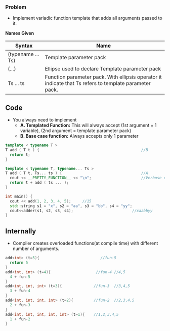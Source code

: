 ### Problem
- Implement variadic function template that adds all arguments passed to it.

**Names Given**

|Syntax|Name|
|---|---|
|(typename ... Ts)|Template parameter pack|
|(...)|Ellipse used to declare Template parameter pack|
|Ts ... ts|Function parameter pack. With ellipsis operator it indicate that Ts refers to template parameter pack.|

## Code
- You always need to implement 
  - **A. Templated Function:** This will always accept (1st argument = 1 variable), (2nd argument = template parameter pack)
  - **B. Base case function:** Always accepts only 1 parameter
```c++
template < typename T >
T add ( T t ) {                                             //B
  return t;
}

template < typename T, typename... Ts >
T add ( T t, Ts... ts ) {                                   //A
  cout << __PRETTY_FUNCTION__ << "\n";                      //Verbose output
  return t + add ( ts ... );
}

int main() {
  cout << add(1, 2, 3, 4, 5);     //15
  std::string s1 = "x", s2 = "aa", s3 = "bb", s4 = "yy";
  cout<<adder(s1, s2, s3, s4);                          //xaabbyy
}
```
## Internally
- Compiler creates overloaded functions(at compile time) with different number of arguments.
```c++
add<int> (t=5){                           //fun-5
  return 5
}
add<int, int> (t=4){                    //fun-4 //4,5
  4 + fun-5
}
add<int, int, int> (t=3){              //fun-3  //3,4,5
  3 + fun-4
}
add<int, int, int, int> (t=2){         //fun-2  //2,3,4,5
  2 + fun-3
}
add<int, int, int, int, int> (t=1){    //1,2,3,4,5
  1 + fun-2
}
```
